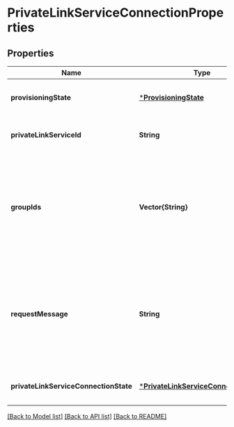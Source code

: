 # PrivateLinkServiceConnectionProperties


## Properties
Name | Type | Description | Notes
------------ | ------------- | ------------- | -------------
**provisioningState** | [***ProvisioningState**](ProvisioningState.md) |  | [optional] [default to nothing]
**privateLinkServiceId** | **String** | The resource id of private link service. | [optional] [default to nothing]
**groupIds** | **Vector{String}** | The ID(s) of the group(s) obtained from the remote resource that this private endpoint should connect to. | [optional] [default to nothing]
**requestMessage** | **String** | A message passed to the owner of the remote resource with this connection request. Restricted to 140 chars. | [optional] [default to nothing]
**privateLinkServiceConnectionState** | [***PrivateLinkServiceConnectionState**](PrivateLinkServiceConnectionState.md) |  | [optional] [default to nothing]


[[Back to Model list]](../README.md#models) [[Back to API list]](../README.md#api-endpoints) [[Back to README]](../README.md)


